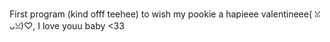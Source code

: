 First program (kind offf teehee) to wish my pookie  a hapieee valentineee( ꈍᴗꈍ)♡, I love youu baby <33
